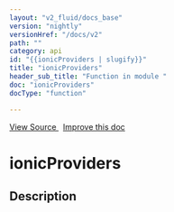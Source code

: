 ```yaml
---
layout: "v2_fluid/docs_base"
version: "nightly"
versionHref: "/docs/v2"
path: ""
category: api
id: "{{ionicProviders | slugify}}"
title: "ionicProviders"
header_sub_title: "Function in module "
doc: "ionicProviders"
docType: "function"

---
```





<div class="improve-docs">
<a href='http://github.com/driftyco/ionic2/tree/master/ionic/config/bootstrap.ts#L20'>
View Source
</a>
&nbsp;
<a href='http://github.com/driftyco/ionic2/edit/master/ionic/config/bootstrap.ts#L20'>
Improve this doc
</a>
</div>





<h1 class="api-title">


ionicProviders






</h1>






<!-- description -->
<h2>Description</h2>


<!-- @usage tag -->


<!-- @property tags -->


<!-- methods on the class --><!-- related link --><!-- end content block -->


<!-- end body block -->

